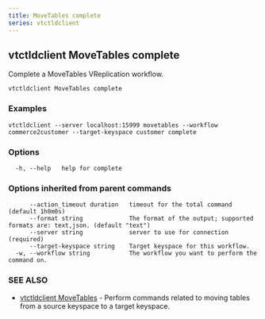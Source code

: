 ```yaml
---
title: MoveTables complete
series: vtctldclient
---
```

## vtctldclient MoveTables complete

Complete a MoveTables VReplication workflow.

```
vtctldclient MoveTables complete
```

### Examples

```
vtctldclient --server localhost:15999 movetables --workflow commerce2customer --target-keyspace customer complete
```

### Options

```
  -h, --help   help for complete
```

### Options inherited from parent commands

```
      --action_timeout duration   timeout for the total command (default 1h0m0s)
      --format string             The format of the output; supported formats are: text,json. (default "text")
      --server string             server to use for connection (required)
      --target-keyspace string    Target keyspace for this workflow.
  -w, --workflow string           The workflow you want to perform the command on.
```

### SEE ALSO

* [vtctldclient MoveTables](../)	 - Perform commands related to moving tables from a source keyspace to a target keyspace.

